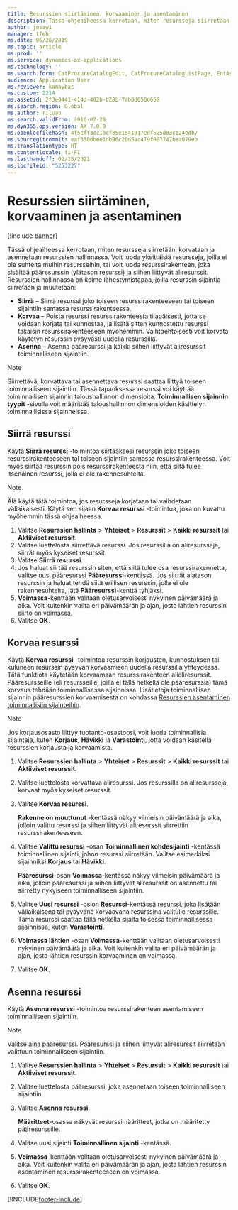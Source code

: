 ```yaml
---
title: Resurssien siirtäminen, korvaaminen ja asentaminen
description: Tässä ohjeaiheessa kerrotaan, miten resursseja siirretään, korvataan ja asennetaan resurssien hallinnassa.
author: josaw1
manager: tfehr
ms.date: 06/26/2019
ms.topic: article
ms.prod: ''
ms.service: dynamics-ax-applications
ms.technology: ''
ms.search.form: CatProcureCatalogEdit, CatProcureCatalogListPage, EntAssetObjectReplace, EntAssetObjectInstallLookup, EntAssetObjectMove, EntAssetObjectTableEditSubObjects
audience: Application User
ms.reviewer: kamaybac
ms.custom: 2214
ms.assetid: 2f3e0441-414d-402b-b28b-7ab0d650d658
ms.search.region: Global
ms.author: riluan
ms.search.validFrom: 2016-02-28
ms.dyn365.ops.version: AX 7.0.0
ms.openlocfilehash: 4f5eff3cc1bcf85e1541917edf525d83c124edb7
ms.sourcegitcommit: eaf330dbee1db96c20d5ac479f007747bea079eb
ms.translationtype: HT
ms.contentlocale: fi-FI
ms.lasthandoff: 02/15/2021
ms.locfileid: "5253227"
---
```

# <a name="move-replace-and-install-assets"></a>Resurssien siirtäminen, korvaaminen ja asentaminen

[!include [banner](../../includes/banner.md)]

 

Tässä ohjeaiheessa kerrotaan, miten resursseja siirretään, korvataan ja asennetaan resurssien hallinnassa. Voit luoda yksittäisiä resursseja, joilla ei ole suhteita muihin resursseihin, tai voit luoda resurssirakenteen, joka sisältää pääresurssin (ylätason resurssi) ja siihen liittyvät aliresurssit. Resurssien hallinnassa on kolme lähestymistapaa, joilla resurssin sijaintia siirretään ja muutetaan:

- **Siirrä** – Siirrä resurssi joko toiseen resurssirakenteeseen tai toiseen sijaintiin samassa resurssirakenteessa.
- **Korvaa** – Poista resurssi resurssirakenteesta tilapäisesti, jotta se voidaan korjata tai kunnostaa, ja lisätä sitten kunnostettu resurssi takaisin resurssirakenteeseen myöhemmin. Vaihtoehtoisesti voit korvata käytetyn resurssin pysyvästi uudella resurssilla.
- **Asenna** – Asenna pääresurssi ja kaikki siihen liittyvät aliresurssit toiminnalliseen sijaintiin.

> [!NOTE]
> Siirrettävä, korvattava tai asennettava resurssi saattaa liittyä toiseen toiminnalliseen sijaintiin. Tässä tapauksessa resurssi voi käyttää toiminnallisen sijainnin taloushallinnon dimensioita. **Toiminnallisen sijainnin tyypit** -sivulla voit määrittää taloushallinnon dimensioiden käsittelyn toiminnallisissa sijainneissa.

## <a name="move-asset"></a>Siirrä resurssi

Käytä **Siirrä resurssi** -toimintoa siirtääksesi resurssin joko toiseen resurssirakenteeseen tai toiseen sijaintiin samassa resurssirakenteessa. Voit myös siirtää resurssin pois resurssirakenteesta niin, että siitä tulee itsenäinen resurssi, jolla ei ole rakennesuhteita.

> [!NOTE]
> Älä käytä tätä toimintoa, jos resursseja korjataan tai vaihdetaan väliaikaisesti. Käytä sen sijaan **Korvaa resurssi** -toimintoa, joka on kuvattu myöhemmin tässä ohjeaiheessa.

1. Valitse **Resurssien hallinta** \> **Yhteiset** \> **Resurssit** \> **Kaikki resurssit** tai **Aktiiviset resurssit**.
2. Valitse luettelosta siirrettävä resurssi. Jos resurssilla on aliresursseja, siirrät myös kyseiset resurssit.
3. Valitse **Siirrä resurssi**.
4. Jos haluat siirtää resurssin siten, että siitä tulee osa resurssirakennetta, valitse uusi pääresurssi **Pääresurssi**-kentässä. Jos siirrät alatason resurssin ja haluat tehdä siitä erillisen resurssin, jolla ei ole rakennesuhteita, jätä **Pääresurssi**-kenttä tyhjäksi.
5. **Voimassa**-kenttään valitaan oletusarvoisesti nykyinen päivämäärä ja aika. Voit kuitenkin valita eri päivämäärän ja ajan, josta lähtien resurssin siirto on voimassa.
6. Valitse **OK**.

## <a name="replace-asset"></a>Korvaa resurssi

Käytä **Korvaa resurssi** -toimintoa resurssin korjausten, kunnostuksen tai kuluneen resurssin pysyvän korvaamisen uudella resurssilla yhteydessä. Tätä funktiota käytetään korvaamaan resurssirakenteen alieliresurssit. Pääresursseille (eli resursseille, joilla ei tällä hetkellä ole pääresurssia) tämä korvaus tehdään toiminnallisessa sijainnissa. Lisätietoja toiminnallisen sijainnin pääresurssien korvaamisesta on kohdassa [Resurssien asentaminen toiminnallisiin sijainteihin](../functional-locations/install-objects-on-functional-locations.md).

> [!NOTE]
> Jos korjausosasto liittyy tuotanto-osastoosi, voit luoda toiminnallisia sijainteja, kuten **Korjaus**, **Hävikki** ja **Varastointi**, jotta voidaan käsitellä resurssien korjausta ja korvaamista.

1. Valitse **Resurssien hallinta** \> **Yhteiset** \> **Resurssit** \> **Kaikki resurssit** tai **Aktiiviset resurssit**.
2. Valitse luettelosta korvattava aliresurssi. Jos resurssilla on aliresursseja, korvaat myös kyseiset resurssit.
3. Valitse **Korvaa resurssi**.

    **Rakenne on muuttunut** -kentässä näkyy viimeisin päivämäärä ja aika, jolloin valittu resurssi ja siihen liittyvät aliresurssit siirrettiin resurssirakenteeseen.

4. Valitse **Valittu resurssi** -osan **Toiminnallinen kohdesijainti** -kentässä toiminnallinen sijainti, johon resurssi siirretään. Valitse esimerkiksi sijainniksi **Korjaus** tai **Hävikki**.

    **Pääresurssi**-osan **Voimassa**-kentässä näkyy viimeisin päivämäärä ja aika, jolloin pääresurssi ja siihen liittyvät aliresurssit on asennettu tai siirretty nykyiseen toiminnalliseen sijaintiin.

5. Valitse **Uusi resurssi** -osion **Resurssi**-kentässä resurssi, joka lisätään väliaikaisena tai pysyvänä korvaavana resurssina valitulle resurssille. Tämä resurssi saattaa tällä hetkellä sijaita toisessa toiminnallisessa sijainnissa, kuten **Varastointi**.
7. **Voimassa lähtien** -osan **Voimassa**-kenttään valitaan oletusarvoisesti nykyinen päivämäärä ja aika. Voit kuitenkin valita eri päivämäärän ja ajan, josta lähtien resurssin korvaaminen on voimassa.
8. Valitse **OK**.

## <a name="install-asset"></a>Asenna resurssi

Käytä **Asenna resurssi** -toimintoa resurssirakenteen asentamiseen toiminnalliseen sijaintiin.

> [!NOTE]
> Valitse aina pääresurssi. Pääresurssi ja siihen liittyvät aliresurssit siirretään valittuun toiminnalliseen sijaintiin.

1. Valitse **Resurssien hallinta** \> **Yhteiset** \> **Resurssit** \> **Kaikki resurssit** tai **Aktiiviset resurssit**.
2. Valitse luettelosta pääresurssi, joka asennetaan toiseen toiminnalliseen sijaintiin.
3. Valitse **Asenna resurssi**.

    **Määritteet**-osassa näkyvät resurssimääritteet, jotka on määritetty pääresurssille.

4. Valitse uusi sijainti **Toiminnallinen sijainti** -kentässä.
5. **Voimassa**-kenttään valitaan oletusarvoisesti nykyinen päivämäärä ja aika. Voit kuitenkin valita eri päivämäärän ja ajan, josta lähtien resurssin asentaminen resurssirakenteeseen on voimassa.
6. Valitse **OK**.


[!INCLUDE[footer-include](../../../includes/footer-banner.md)]